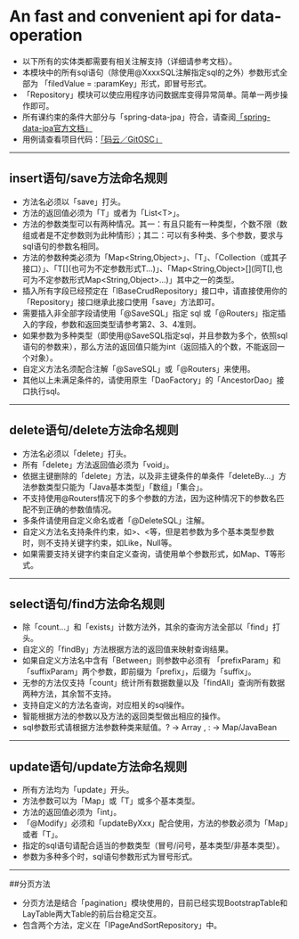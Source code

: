 #  An fast and convenient api for data-operation
+ 以下所有的实体类都需要有相关注解支持（详细请参考文档）。
+ 本模块中的所有sql语句（除使用@XxxxSQL注解指定sql的之外）参数形式全部为 「filedValue = :paramKey」形式，即冒号形式。
+ 「Repository」模块可以使应用程序访问数据库变得异常简单。简单一两步操作即可。
+ 所有课约束的条件大部分与「spring-data-jpa」符合，请查阅[「spring-data-jpa官方文档」](https://docs.spring.io/spring-data/jpa/docs/2.0.1.RELEASE/reference/html/#jpa.query-methods.query-creation)
+ 用例请查看项目代码：[「码云／GitOSC」](https://gitee.com/wuwenbn/RepositoryTester/blob/master/src/main/java/me/wuwenbin/modules/repodata/repository/UserRepository.java) 
---
## insert语句/save方法命名规则
+ 方法名必须以「save」打头。
+ 方法的返回值必须为「T」或者为「List\<T\>」。
+ 方法的参数类型可以有两种情况。其一：有且只能有一种类型，个数不限（数组或者是不定参数则为此种情形）；其二：可以有多种类、多个参数，要求与sql语句的参数名相同。
+ 方法的参数种类必须为「Map<String,Object>」、「T」、「Collection<T>（或其子接口）」、「T\[](也可为不定参数形式T...)」、「Map<String,Object>\[](同T[],也可为不定参数形式Map<String,Object>...)」其中之一的类型。
+ 插入所有字段已经预定在「IBaseCrudRepository」接口中，请直接使用你的「Repository」接口继承此接口使用「save」方法即可。
+ 需要插入非全部字段请使用「@SaveSQL」指定 sql 或「@Routers」指定插入的字段，参数和返回类型请参考第2、3、4准则。
+ 如果参数为多种类型（即使用@SaveSQL指定sql，并且参数为多个，依照sql语句的参数来），那么方法的返回值只能为int（返回插入的个数，不能返回一个对象）。
+ 自定义方法名须配合注解「@SaveSQL」或「@Routers」来使用。
+ 其他以上未满足条件的，请使用原生「DaoFactory」的「AncestorDao」接口执行sql。
---
## delete语句/delete方法命名规则
+ 方法名必须以「delete」打头。
+ 所有「delete」方法返回值必须为「void」。
+ 依据主键删除的「delete」方法，以及非主键条件的单条件「deleteBy...」方法参数类型只能为「Java基本类型」「数组」「集合」。
+ 不支持使用@Routers情况下的多个参数的方法，因为这种情况下的参数名匹配不到正确的参数值情况。
+ 多条件请使用自定义命名或者「@DeleteSQL」注解。
+ 自定义方法名支持条件约束，如>、<等，但是若参数为多个基本类型参数时，则不支持关键字约束，如Like，Null等。
+ 如果需要支持关键字约束自定义查询，请使用单个参数形式，如Map、T等形式。
---
## select语句/find方法命名规则
+ 除「count...」和「exists」计数方法外，其余的查询方法全部以「find」打头。
+ 自定义的「findBy」方法根据方法的返回值来映射查询结果。
+ 如果自定义方法名中含有「Between」则参数中必须有 「prefixParam」和「suffixParam」两个参数，即前缀为「prefix」，后缀为「suffix」。
+ 无参的方法仅支持「count」统计所有数据数量以及「findAll」查询所有数据两种方法，其余暂不支持。
+ 支持自定义的方法名查询，对应相关的sql操作。
+ 智能根据方法的参数以及方法的返回类型做出相应的操作。
+ sql参数形式请根据方法参数种类来赋值。? -> Array ,  : -> Map/JavaBean
---
## update语句/update方法命名规则
+ 所有方法均为「update」开头。
+ 方法参数可以为「Map」或「T」或多个基本类型。
+ 方法的返回值必须为「int」。
+ 「@Modify」必须和「updateByXxx」配合使用，方法的参数必须为「Map」或者「T」。
+ 指定的sql语句请配合适当的参数类型（冒号/问号，基本类型/非基本类型）。
+ 参数为多种多个时，sql语句参数形式为冒号形式。
---
##分页方法
+ 分页方法是结合「pagination」模块使用的，目前已经实现BootstrapTable和LayTable两大Table的前后台稳定交互。
+ 包含两个方法，定义在「IPageAndSortRepository」中。
